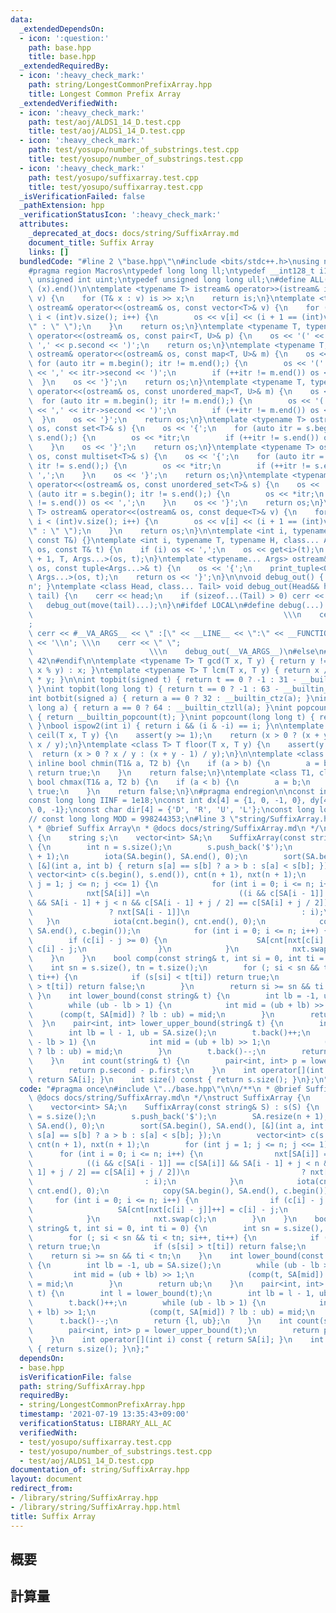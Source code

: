 ```yaml
---
data:
  _extendedDependsOn:
  - icon: ':question:'
    path: base.hpp
    title: base.hpp
  _extendedRequiredBy:
  - icon: ':heavy_check_mark:'
    path: string/LongestCommonPrefixArray.hpp
    title: Longest Common Prefix Array
  _extendedVerifiedWith:
  - icon: ':heavy_check_mark:'
    path: test/aoj/ALDS1_14_D.test.cpp
    title: test/aoj/ALDS1_14_D.test.cpp
  - icon: ':heavy_check_mark:'
    path: test/yosupo/number_of_substrings.test.cpp
    title: test/yosupo/number_of_substrings.test.cpp
  - icon: ':heavy_check_mark:'
    path: test/yosupo/suffixarray.test.cpp
    title: test/yosupo/suffixarray.test.cpp
  _isVerificationFailed: false
  _pathExtension: hpp
  _verificationStatusIcon: ':heavy_check_mark:'
  attributes:
    _deprecated_at_docs: docs/string/SuffixArray.md
    document_title: Suffix Array
    links: []
  bundledCode: "#line 2 \"base.hpp\"\n#include <bits/stdc++.h>\nusing namespace std;\n\
    #pragma region Macros\ntypedef long long ll;\ntypedef __int128_t i128;\ntypedef\
    \ unsigned int uint;\ntypedef unsigned long long ull;\n#define ALL(x) (x).begin(),\
    \ (x).end()\n\ntemplate <typename T> istream& operator>>(istream& is, vector<T>&\
    \ v) {\n    for (T& x : v) is >> x;\n    return is;\n}\ntemplate <typename T>\
    \ ostream& operator<<(ostream& os, const vector<T>& v) {\n    for (int i = 0;\
    \ i < (int)v.size(); i++) {\n        os << v[i] << (i + 1 == (int)v.size() ? \"\
    \" : \" \");\n    }\n    return os;\n}\ntemplate <typename T, typename U> ostream&\
    \ operator<<(ostream& os, const pair<T, U>& p) {\n    os << '(' << p.first <<\
    \ ',' << p.second << ')';\n    return os;\n}\ntemplate <typename T, typename U>\
    \ ostream& operator<<(ostream& os, const map<T, U>& m) {\n    os << '{';\n   \
    \ for (auto itr = m.begin(); itr != m.end();) {\n        os << '(' << itr->first\
    \ << ',' << itr->second << ')';\n        if (++itr != m.end()) os << ',';\n  \
    \  }\n    os << '}';\n    return os;\n}\ntemplate <typename T, typename U> ostream&\
    \ operator<<(ostream& os, const unordered_map<T, U>& m) {\n    os << '{';\n  \
    \  for (auto itr = m.begin(); itr != m.end();) {\n        os << '(' << itr->first\
    \ << ',' << itr->second << ')';\n        if (++itr != m.end()) os << ',';\n  \
    \  }\n    os << '}';\n    return os;\n}\ntemplate <typename T> ostream& operator<<(ostream&\
    \ os, const set<T>& s) {\n    os << '{';\n    for (auto itr = s.begin(); itr !=\
    \ s.end();) {\n        os << *itr;\n        if (++itr != s.end()) os << ',';\n\
    \    }\n    os << '}';\n    return os;\n}\ntemplate <typename T> ostream& operator<<(ostream&\
    \ os, const multiset<T>& s) {\n    os << '{';\n    for (auto itr = s.begin();\
    \ itr != s.end();) {\n        os << *itr;\n        if (++itr != s.end()) os <<\
    \ ',';\n    }\n    os << '}';\n    return os;\n}\ntemplate <typename T> ostream&\
    \ operator<<(ostream& os, const unordered_set<T>& s) {\n    os << '{';\n    for\
    \ (auto itr = s.begin(); itr != s.end();) {\n        os << *itr;\n        if (++itr\
    \ != s.end()) os << ',';\n    }\n    os << '}';\n    return os;\n}\ntemplate <typename\
    \ T> ostream& operator<<(ostream& os, const deque<T>& v) {\n    for (int i = 0;\
    \ i < (int)v.size(); i++) {\n        os << v[i] << (i + 1 == (int)v.size() ? \"\
    \" : \" \");\n    }\n    return os;\n}\n\ntemplate <int i, typename T> void print_tuple(ostream&,\
    \ const T&) {}\ntemplate <int i, typename T, typename H, class... Args> void print_tuple(ostream&\
    \ os, const T& t) {\n    if (i) os << ',';\n    os << get<i>(t);\n    print_tuple<i\
    \ + 1, T, Args...>(os, t);\n}\ntemplate <typename... Args> ostream& operator<<(ostream&\
    \ os, const tuple<Args...>& t) {\n    os << '{';\n    print_tuple<0, tuple<Args...>,\
    \ Args...>(os, t);\n    return os << '}';\n}\n\nvoid debug_out() { cerr << '\\\
    n'; }\ntemplate <class Head, class... Tail> void debug_out(Head&& head, Tail&&...\
    \ tail) {\n    cerr << head;\n    if (sizeof...(Tail) > 0) cerr << \", \";\n \
    \   debug_out(move(tail)...);\n}\n#ifdef LOCAL\n#define debug(...)           \
    \                                                        \\\n    cerr << \" \"\
    ;                                                                     \\\n   \
    \ cerr << #__VA_ARGS__ << \" :[\" << __LINE__ << \":\" << __FUNCTION__ << \"]\"\
    \ << '\\n'; \\\n    cerr << \" \";                                           \
    \                          \\\n    debug_out(__VA_ARGS__)\n#else\n#define debug(...)\
    \ 42\n#endif\n\ntemplate <typename T> T gcd(T x, T y) { return y != 0 ? gcd(y,\
    \ x % y) : x; }\ntemplate <typename T> T lcm(T x, T y) { return x / gcd(x, y)\
    \ * y; }\n\nint topbit(signed t) { return t == 0 ? -1 : 31 - __builtin_clz(t);\
    \ }\nint topbit(long long t) { return t == 0 ? -1 : 63 - __builtin_clzll(t); }\n\
    int botbit(signed a) { return a == 0 ? 32 : __builtin_ctz(a); }\nint botbit(long\
    \ long a) { return a == 0 ? 64 : __builtin_ctzll(a); }\nint popcount(signed t)\
    \ { return __builtin_popcount(t); }\nint popcount(long long t) { return __builtin_popcountll(t);\
    \ }\nbool ispow2(int i) { return i && (i & -i) == i; }\n\ntemplate <class T> T\
    \ ceil(T x, T y) {\n    assert(y >= 1);\n    return (x > 0 ? (x + y - 1) / y :\
    \ x / y);\n}\ntemplate <class T> T floor(T x, T y) {\n    assert(y >= 1);\n  \
    \  return (x > 0 ? x / y : (x + y - 1) / y);\n}\n\ntemplate <class T1, class T2>\
    \ inline bool chmin(T1& a, T2 b) {\n    if (a > b) {\n        a = b;\n       \
    \ return true;\n    }\n    return false;\n}\ntemplate <class T1, class T2> inline\
    \ bool chmax(T1& a, T2 b) {\n    if (a < b) {\n        a = b;\n        return\
    \ true;\n    }\n    return false;\n}\n#pragma endregion\n\nconst int INF = 1e9;\n\
    const long long IINF = 1e18;\nconst int dx[4] = {1, 0, -1, 0}, dy[4] = {0, 1,\
    \ 0, -1};\nconst char dir[4] = {'D', 'R', 'U', 'L'};\nconst long long MOD = 1000000007;\n\
    // const long long MOD = 998244353;\n#line 3 \"string/SuffixArray.hpp\"\n\n/**\n\
    \ * @brief Suffix Array\n * @docs docs/string/SuffixArray.md\n */\nstruct SuffixArray\
    \ {\n    string s;\n    vector<int> SA;\n    SuffixArray(const string& S) : s(S)\
    \ {\n        int n = s.size();\n        s.push_back('$');\n        SA.resize(n\
    \ + 1);\n        iota(SA.begin(), SA.end(), 0);\n        sort(SA.begin(), SA.end(),\
    \ [&](int a, int b) { return s[a] == s[b] ? a > b : s[a] < s[b]; });\n       \
    \ vector<int> c(s.begin(), s.end()), cnt(n + 1), nxt(n + 1);\n        for (int\
    \ j = 1; j <= n; j <<= 1) {\n            for (int i = 0; i <= n; i++) {\n    \
    \            nxt[SA[i]] =\n                    ((i && c[SA[i - 1]] == c[SA[i]]\
    \ && SA[i - 1] + j < n && c[SA[i - 1] + j / 2] == c[SA[i] + j / 2])\n        \
    \                 ? nxt[SA[i - 1]]\n                         : i);\n         \
    \   }\n            iota(cnt.begin(), cnt.end(), 0);\n            copy(SA.begin(),\
    \ SA.end(), c.begin());\n            for (int i = 0; i <= n; i++) {\n        \
    \        if (c[i] - j >= 0) {\n                    SA[cnt[nxt[c[i] - j]]++] =\
    \ c[i] - j;\n                }\n            }\n            nxt.swap(c);\n    \
    \    }\n    }\n    bool comp(const string& t, int si = 0, int ti = 0) {\n    \
    \    int sn = s.size(), tn = t.size();\n        for (; si < sn && ti < tn; si++,\
    \ ti++) {\n            if (s[si] < t[ti]) return true;\n            if (s[si]\
    \ > t[ti]) return false;\n        }\n        return si >= sn && ti < tn;\n   \
    \ }\n    int lower_bound(const string& t) {\n        int lb = -1, ub = SA.size();\n\
    \        while (ub - lb > 1) {\n            int mid = (ub + lb) >> 1;\n      \
    \      (comp(t, SA[mid]) ? lb : ub) = mid;\n        }\n        return ub;\n  \
    \  }\n    pair<int, int> lower_upper_bound(string& t) {\n        int l = lower_bound(t);\n\
    \        int lb = l - 1, ub = SA.size();\n        t.back()++;\n        while (ub\
    \ - lb > 1) {\n            int mid = (ub + lb) >> 1;\n            (comp(t, SA[mid])\
    \ ? lb : ub) = mid;\n        }\n        t.back()--;\n        return {l, ub};\n\
    \    }\n    int count(string& t) {\n        pair<int, int> p = lower_upper_bound(t);\n\
    \        return p.second - p.first;\n    }\n    int operator[](int i) const {\
    \ return SA[i]; }\n    int size() const { return s.size(); }\n};\n"
  code: "#pragma once\n#include \"../base.hpp\"\n\n/**\n * @brief Suffix Array\n *\
    \ @docs docs/string/SuffixArray.md\n */\nstruct SuffixArray {\n    string s;\n\
    \    vector<int> SA;\n    SuffixArray(const string& S) : s(S) {\n        int n\
    \ = s.size();\n        s.push_back('$');\n        SA.resize(n + 1);\n        iota(SA.begin(),\
    \ SA.end(), 0);\n        sort(SA.begin(), SA.end(), [&](int a, int b) { return\
    \ s[a] == s[b] ? a > b : s[a] < s[b]; });\n        vector<int> c(s.begin(), s.end()),\
    \ cnt(n + 1), nxt(n + 1);\n        for (int j = 1; j <= n; j <<= 1) {\n      \
    \      for (int i = 0; i <= n; i++) {\n                nxt[SA[i]] =\n        \
    \            ((i && c[SA[i - 1]] == c[SA[i]] && SA[i - 1] + j < n && c[SA[i -\
    \ 1] + j / 2] == c[SA[i] + j / 2])\n                         ? nxt[SA[i - 1]]\n\
    \                         : i);\n            }\n            iota(cnt.begin(),\
    \ cnt.end(), 0);\n            copy(SA.begin(), SA.end(), c.begin());\n       \
    \     for (int i = 0; i <= n; i++) {\n                if (c[i] - j >= 0) {\n \
    \                   SA[cnt[nxt[c[i] - j]]++] = c[i] - j;\n                }\n\
    \            }\n            nxt.swap(c);\n        }\n    }\n    bool comp(const\
    \ string& t, int si = 0, int ti = 0) {\n        int sn = s.size(), tn = t.size();\n\
    \        for (; si < sn && ti < tn; si++, ti++) {\n            if (s[si] < t[ti])\
    \ return true;\n            if (s[si] > t[ti]) return false;\n        }\n    \
    \    return si >= sn && ti < tn;\n    }\n    int lower_bound(const string& t)\
    \ {\n        int lb = -1, ub = SA.size();\n        while (ub - lb > 1) {\n   \
    \         int mid = (ub + lb) >> 1;\n            (comp(t, SA[mid]) ? lb : ub)\
    \ = mid;\n        }\n        return ub;\n    }\n    pair<int, int> lower_upper_bound(string&\
    \ t) {\n        int l = lower_bound(t);\n        int lb = l - 1, ub = SA.size();\n\
    \        t.back()++;\n        while (ub - lb > 1) {\n            int mid = (ub\
    \ + lb) >> 1;\n            (comp(t, SA[mid]) ? lb : ub) = mid;\n        }\n  \
    \      t.back()--;\n        return {l, ub};\n    }\n    int count(string& t) {\n\
    \        pair<int, int> p = lower_upper_bound(t);\n        return p.second - p.first;\n\
    \    }\n    int operator[](int i) const { return SA[i]; }\n    int size() const\
    \ { return s.size(); }\n};"
  dependsOn:
  - base.hpp
  isVerificationFile: false
  path: string/SuffixArray.hpp
  requiredBy:
  - string/LongestCommonPrefixArray.hpp
  timestamp: '2021-07-19 13:35:43+09:00'
  verificationStatus: LIBRARY_ALL_AC
  verifiedWith:
  - test/yosupo/suffixarray.test.cpp
  - test/yosupo/number_of_substrings.test.cpp
  - test/aoj/ALDS1_14_D.test.cpp
documentation_of: string/SuffixArray.hpp
layout: document
redirect_from:
- /library/string/SuffixArray.hpp
- /library/string/SuffixArray.hpp.html
title: Suffix Array
---
```

## 概要

## 計算量